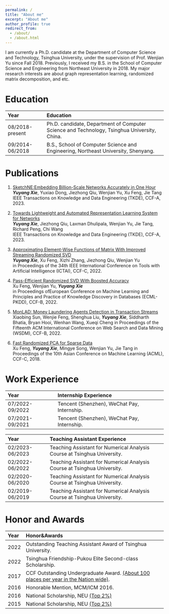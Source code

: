 ```yaml
---
permalink: /
title: "About me"
excerpt: "About me"
author_profile: true
redirect_from: 
  - /about/
  - /about.html
---
```



I am currently a Ph.D. candidate at the Department of Computer Science and Technology, Tsinghua University, under the supervision of Prof. Wenjian Yu since Fall 2018. Previously, I received my B.S. in the School of Computer Science and Engineering from Northeast University in 2018. My major research interests are about graph representation learning, randomized matrix decomposition, and etc.

Education
======

| Year            | Education                                                            |  
| :--------------- | :-------------------------------------- |  
| 08/2018-present    |Ph.D. candidate, Department of Computer Science and Technology, Tsinghua University, China.|  
| 09/2014-06/2018   | B.S., School of Computer Science and Engineering, Northeast University, Shenyang.|  

<!--
Experience
======
| Year            | Experience                                                            |  
| :--------------- | :-------------------------------------- |   
| 08/2018-present    |Ph.D. candidate, Department of Computer Science and Technology, Tsinghua University, China.|  
| 09/2014-06/2018   | B.S., School of Computer Science and Engineering, Northeast University, Shenyang.|  
-->

Publications
======

1. [SketchNE:Embedding Billion-Scale Networks Accurately in One Hour](http://keg.cs.tsinghua.edu.cn/yuxiao/papers/TKDE23-Xie-et-al-SketchNE.pdf)  
***Yuyang Xie***, Yuxiao Dong, Jiezhong Qiu, Wenjian Yu, Xu Feng, Jie Tang  
IEEE Transactions on Knowledge and Data Engineering (TKDE), CCF-A, 2023.

2. [Towards Lightweight and Automated Representation Learning System for Networks](https://arxiv.org/pdf/2302.07084.pdf)   
***Yuyang Xie***, Jiezhong Qiu, Laxman Dhulipala, Wenjian Yu, Jie Tang, Richard Peng, Chi Wang  
IEEE Transactions on Knowledge and Data Engineering (TKDE), CCF-A, 2023.

3. [Approximating Element-Wise Functions of Matrix With Improved Streaming Randomized SVD](http://numbda.cs.tsinghua.edu.cn/papers/ictai22.pdf)     
***Yuyang Xie***, Xu Feng, Xizhi Zhang, Jiezhong Qiu, Wenjian Yu  
in Proceedings of the 34th IEEE International Conference on Tools with Artificial Intelligence (ICTAI), CCF-C, 2022.

4. [Pass-Efficient Randomized SVD With Boosted Accuracy](http://numbda.cs.tsinghua.edu.cn/papers/pkdd23.pdf)   
Xu Feng, Wenjian Yu, ***Yuyang Xie***     
in Proceedings ofEuropean Conference on Machine Learning and Principles and Practice of Knowledge Discovery in Databases (ECML-PKDD), CCF-B, 2022.

5. [MonLAD: Money Laundering Agents Detection in Transaction Streams](https://arxiv.org/pdf/2201.10051.pdf)   
Xiaobing Sun, Wenjie Feng, Shenghua Liu, ***Yuyang Xie***, Siddharth Bhatia, Bryan Hooi, Wenhan Wang, Xueqi Cheng
in Proceedings of the Fifteenth ACM International Conference on Web Search and Data Mining (WSDM), CCF-B, 2022.

6. [Fast Randomized PCA for Sparse Data](http://numbda.cs.tsinghua.edu.cn/papers/acml18.pdf)   
Xu Feng, ***Yuyang Xie***, Mingye Song, Wenjian Yu, Jie Tang
in Proceedings of the 10th Asian Conference on Machine Learning (ACML), CCF-C, 2018.


Work Experience
======

| Year            | Internship Experience                        |   
| :--------------- | :-------------------------------------- |   
| 07/2022-09/2022  |Tencent (Shenzhen), WeChat Pay, Internship.|  
| 07/2021-09/2021  |Tencent (Shenzhen), WeChat Pay, Internship.|  


| Year            | Teaching Assistant Experience                        |  
| :--------------- | :-------------------------------------- |   
| 02/2023-06/2023  |Teaching Assistant for Numerical Analysis Course at Tsinghua University.|  
| 02/2022-06/2022  |Teaching Assistant for Numerical Analysis Course at Tsinghua University.|  
| 02/2020-06/2020  |Teaching Assistant for Numerical Analysis Course at Tsinghua University.|  
| 02/2019-06/2019  |Teaching Assistant for Numerical Analysis Course at Tsinghua University.|  

Honor and Awards
======

| Year            | Honor&Awards                                                           |  
| :--------------- | :-------------------------------------- |   
| 2022   |Outstanding Teaching Assistant Award of Tsinghua University.|  
| 2022   |Tsinghua Friendship-Pukou Elite Second-class Scholarship.|  
| 2017   |CCF Outstanding Undergraduate Award. [(About 100 places per year in the Nation wide)](https://www.ccf.org.cn/Awards/Awards/2017-07-31/602612.shtml).|  
|2016|Honorable Mention, MCM/ICM 2016.|  
| 2016  |National Scholarship, NEU [(Top 2%)](http://www.moe.gov.cn/srcsite/A05/s7505/201612/t20161230_293528.html)|  
| 2015  |National Scholarship, NEU [(Top 2%)](http://www.moe.gov.cn/srcsite/A05/s7505/201601/t20160120_228481.html)|  

<!--
More
======
-->


